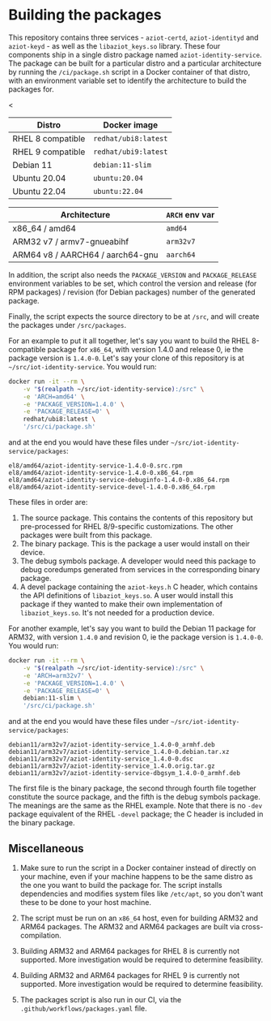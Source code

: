 # Building the packages

This repository contains three services - `aziot-certd`, `aziot-identityd` and `aziot-keyd` - as well as the `libaziot_keys.so` library. These four components ship in a single distro package named `aziot-identity-service`. The package can be built for a particular distro and a particular architecture by running the `/ci/package.sh` script in a Docker container of that distro, with an environment variable set to identify the architecture to build the packages for.


<table>
<thead>
<tr>
<th>Distro</th>
<th>Docker image</th>
</tr>
</thead>
<tbody>
<tr>
<td>RHEL 8 compatible</td>
<td><code>redhat/ubi8:latest</code></td>
</tr>
<<tr>
<td>RHEL 9 compatible</td>
<td><code>redhat/ubi9:latest</code></td>
</tr>
<tr>
<td>Debian 11</td>
<td><code>debian:11-slim</code></td>
</tr>
<tr>
<td>Ubuntu 20.04</td>
<td><code>ubuntu:20.04</code></td>
</tr>
<tr>
<td>Ubuntu 22.04</td>
<td><code>ubuntu:22.04</code></td>
</tr>
</tbody>
</table>


<table>
<thead>
<tr>
<th>Architecture</th>
<th><code>ARCH</code> env var</th>
</tr>
</thead>
<tbody>
<tr>
<td>x86_64 / amd64</td>
<td><code>amd64</code></td>
</tr>
<tr>
<td>ARM32 v7 / armv7-gnueabihf</td>
<td><code>arm32v7</code></td>
</tr>
<tr>
<td>ARM64 v8 / AARCH64 / aarch64-gnu</td>
<td><code>aarch64</code></td>
</tr>
</tbody>
</table>

In addition, the script also needs the `PACKAGE_VERSION` and `PACKAGE_RELEASE` environment variables to be set, which control the version and release (for RPM packages) / revision (for Debian packages) number of the generated package.

Finally, the script expects the source directory to be at `/src`, and will create the packages under `/src/packages`.

For an example to put it all together, let's say you want to build the RHEL 8-compatible package for `x86_64`, with version 1.4.0 and release 0, ie the package version is `1.4.0-0`. Let's say your clone of this repository is at `~/src/iot-identity-service`. You would run:

```sh
docker run -it --rm \
    -v "$(realpath ~/src/iot-identity-service):/src" \
    -e 'ARCH=amd64' \
    -e 'PACKAGE_VERSION=1.4.0' \
    -e 'PACKAGE_RELEASE=0' \
    redhat/ubi8:latest \
    '/src/ci/package.sh'
```

and at the end you would have these files under `~/src/iot-identity-service/packages`:

```
el8/amd64/aziot-identity-service-1.4.0-0.src.rpm
el8/amd64/aziot-identity-service-1.4.0-0.x86_64.rpm
el8/amd64/aziot-identity-service-debuginfo-1.4.0-0.x86_64.rpm
el8/amd64/aziot-identity-service-devel-1.4.0-0.x86_64.rpm
```

These files in order are:

1. The source package. This contains the contents of this repository but pre-processed for RHEL 8/9-specific customizations. The other packages were built from this package.
1. The binary package. This is the package a user would install on their device.
1. The debug symbols package. A developer would need this package to debug coredumps generated from services in the corresponding binary package.
1. A devel package containing the `aziot-keys.h` C header, which contains the API definitions of `libaziot_keys.so`. A user would install this package if they wanted to make their own implementation of `libaziot_keys.so`. It's not needed for a production device.


For another example, let's say you want to build the Debian 11 package for ARM32, with version `1.4.0` and revision 0, ie the package version is `1.4.0-0`. You would run:

```sh
docker run -it --rm \
    -v "$(realpath ~/src/iot-identity-service):/src" \
    -e 'ARCH=arm32v7' \
    -e 'PACKAGE_VERSION=1.4.0' \
    -e 'PACKAGE_RELEASE=0' \
    debian:11-slim \
    '/src/ci/package.sh'
```

and at the end you would have these files under `~/src/iot-identity-service/packages`:

```
debian11/arm32v7/aziot-identity-service_1.4.0-0_armhf.deb
debian11/arm32v7/aziot-identity-service_1.4.0-0.debian.tar.xz
debian11/arm32v7/aziot-identity-service_1.4.0-0.dsc
debian11/arm32v7/aziot-identity-service_1.4.0.orig.tar.gz
debian11/arm32v7/aziot-identity-service-dbgsym_1.4.0-0_armhf.deb
```

The first file is the binary package, the second through fourth file together constitute the source package, and the fifth is the debug symbols package. The meanings are the same as the RHEL example. Note that there is no `-dev` package equivalent of the RHEL `-devel` package; the C header is included in the binary package.


## Miscellaneous

1. Make sure to run the script in a Docker container instead of directly on your machine, even if your machine happens to be the same distro as the one you want to build the package for. The script installs dependencies and modifies system files like `/etc/apt`, so you don't want these to be done to your host machine.

1. The script must be run on an `x86_64` host, even for building ARM32 and ARM64 packages. The ARM32 and ARM64 packages are built via cross-compilation.

1. Building ARM32 and ARM64 packages for RHEL 8 is currently not supported. More investigation would be required to determine feasibility.

1. Building ARM32 and ARM64 packages for RHEL 9 is currently not supported. More investigation would be required to determine feasibility.

1. The packages script is also run in our CI, via the `.github/workflows/packages.yaml` file.
